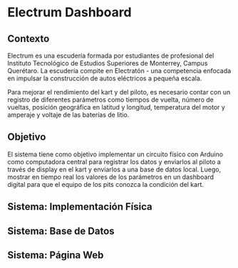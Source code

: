 # Electrum Dashboard

## Contexto

Electrum es una escudería formada por estudiantes de profesional del Instituto Tecnológico de Estudios
Superiores de Monterrey, Campus Querétaro. La escudería compite en Electratón - una competencia
enfocada en impulsar la construcción de autos eléctricos a pequeña escala. 

Para mejorar el rendimiento del kart y del piloto, es necesario contar con un registro de diferentes
parámetros como tiempos de vuelta, número de vueltas, posición geográfica en latitud y longitud, 
temperatura del motor y amperaje y voltaje de las baterías de litio.

## Objetivo

El sistema tiene como objetivo implementar un circuito físico con Arduino como computadora central
para registrar los datos y enviarlos al piloto a través de display en el kart y enviarlos a una
base de datos local. Luego, mostrar en tiempo real los valores de los parámetros en un dashboard digital
para que el equipo de los pits conozca la condición del kart. 

## Sistema: Implementación Física

## Sistema: Base de Datos

## Sistema: Página Web

